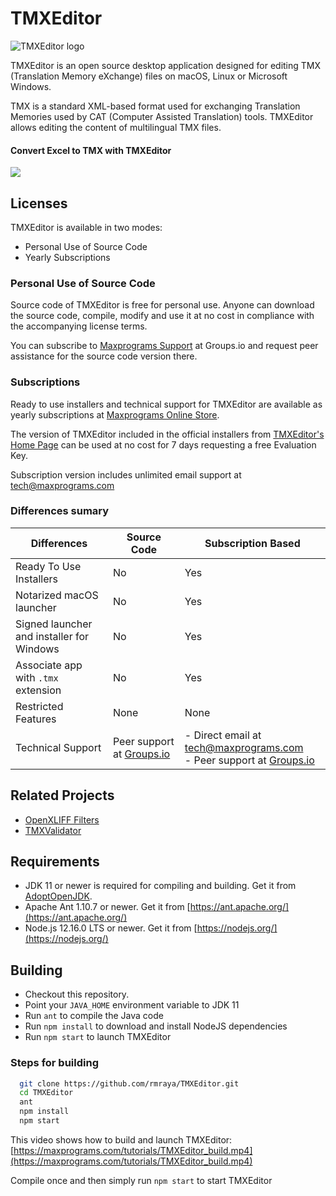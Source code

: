 # TMXEditor

![TMXEditor logo](https://www.maxprograms.com/images/tmxeditor_s.png)

TMXEditor is an open source desktop application designed for editing TMX (Translation Memory eXchange) files on macOS, Linux or Microsoft Windows.

TMX is a standard XML-based format used for exchanging Translation Memories used by CAT (Computer Assisted Translation) tools. TMXEditor allows editing the content of multilingual TMX files.

#### Convert Excel to TMX with TMXEditor

<a href="https://www.maxprograms.com/tutorials/CSVtoTMX.mp4"><img src="https://www.maxprograms.com/images/CSVtoTMX.png"></a>

## Licenses

TMXEditor is available in two modes:

- Personal Use of Source Code
- Yearly Subscriptions

### Personal Use of Source Code

Source code of TMXEditor is free for personal use. Anyone can download the source code, compile, modify and use it at no cost in compliance with the accompanying license terms.

You can subscribe to [Maxprograms Support](https://groups.io/g/maxprograms/) at Groups.io and request peer assistance for the source code version there.

### Subscriptions

Ready to use installers and technical support for TMXEditor are available as yearly subscriptions at [Maxprograms Online Store](https://www.maxprograms.com/store/buy.html).

The version of TMXEditor included in the official installers from [TMXEditor's Home Page](https://www.maxprograms.com/products/tmxeditor.html) can be used at no cost for 7 days requesting a free Evaluation Key.

Subscription version includes unlimited email support at tech@maxprograms.com

### Differences sumary
Differences | Source Code | Subscription Based
-|----------- | -------------
Ready To Use Installers| No | Yes
Notarized macOS launcher| No | Yes
Signed launcher and installer for Windows | No | Yes
Associate app with `.tmx` extension | No | Yes
Restricted Features | None | None
Technical Support |  Peer support at  [Groups.io](https://groups.io/g/maxprograms/)| - Direct email at tech@maxprograms.com  <br> - Peer support at [Groups.io](https://groups.io/g/maxprograms/)

## Related Projects

- [OpenXLIFF Filters](https://github.com/rmraya/OpenXLIFF)
- [TMXValidator](https://github.com/rmraya/TMXValidator)

## Requirements

- JDK 11 or newer is required for compiling and building. Get it from [AdoptOpenJDK](https://adoptopenjdk.net/).
- Apache Ant 1.10.7 or newer. Get it from [https://ant.apache.org/](https://ant.apache.org/)
- Node.js 12.16.0 LTS or newer. Get it from [https://nodejs.org/](https://nodejs.org/)

## Building

- Checkout this repository.
- Point your `JAVA_HOME` environment variable to JDK 11
- Run `ant` to compile the Java code
- Run `npm install` to download and install NodeJS dependencies
- Run `npm start` to launch TMXEditor

### Steps for building

``` bash
  git clone https://github.com/rmraya/TMXEditor.git
  cd TMXEditor
  ant
  npm install
  npm start
```

This video shows how to build and launch TMXEditor: [https://maxprograms.com/tutorials/TMXEditor_build.mp4](https://maxprograms.com/tutorials/TMXEditor_build.mp4)

Compile once and then simply run `npm start` to start TMXEditor

